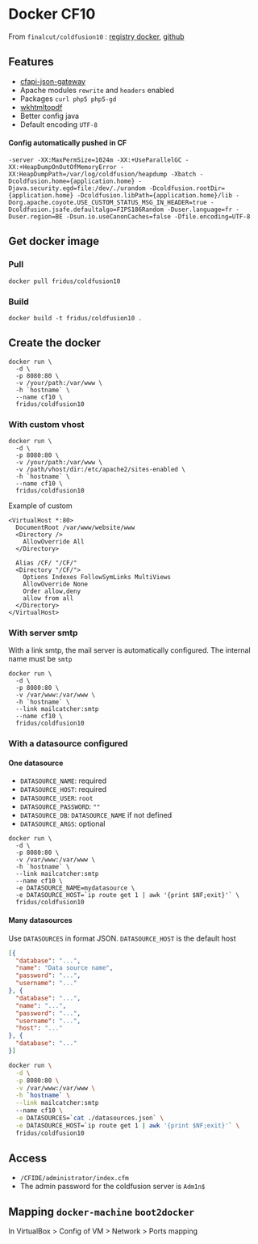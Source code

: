 
# Docker CF10

From `finalcut/coldfusion10` : [registry docker](https://hub.docker.com/r/finalcut/coldfusion10/), [github](https://github.com/finalcut/docker-coldfusion10)


## Features

- [cfapi-json-gateway](https://github.com/LoicMahieu/cfapi-json-gateway)
- Apache modules `rewrite` and `headers` enabled
- Packages `curl php5 php5-gd`
- [wkhtmltopdf](http://wkhtmltopdf.org/)
- Better config java
- Default encoding `UTF-8`

#### Config automatically pushed in CF
```
-server -XX:MaxPermSize=1024m -XX:+UseParallelGC -XX:+HeapDumpOnOutOfMemoryError -XX:HeapDumpPath=/var/log/coldfusion/heapdump -Xbatch -Dcoldfusion.home={application.home} -Djava.security.egd=file:/dev/./urandom -Dcoldfusion.rootDir={application.home} -Dcoldfusion.libPath={application.home}/lib -Dorg.apache.coyote.USE_CUSTOM_STATUS_MSG_IN_HEADER=true -Dcoldfusion.jsafe.defaultalgo=FIPS186Random -Duser.language=fr -Duser.region=BE -Dsun.io.useCanonCaches=false -Dfile.encoding=UTF-8
```

## Get docker image

### Pull

```
docker pull fridus/coldfusion10
```

### Build

```
docker build -t fridus/coldfusion10 .
```

## Create the docker

```
docker run \
  -d \
  -p 8080:80 \
  -v /your/path:/var/www \
  -h `hostname` \
  --name cf10 \
  fridus/coldfusion10
```

### With custom vhost

```
docker run \
  -d \
  -p 8080:80 \
  -v /your/path:/var/www \
  -v /path/vhost/dir:/etc/apache2/sites-enabled \
  -h `hostname` \
  --name cf10 \
  fridus/coldfusion10
```

Example of custom
```
<VirtualHost *:80>
  DocumentRoot /var/www/website/www
  <Directory />
    AllowOverride All
  </Directory>

  Alias /CF/ "/CF/"
  <Directory "/CF/">
    Options Indexes FollowSymLinks MultiViews
    AllowOverride None
    Order allow,deny
    allow from all
  </Directory>
</VirtualHost>
```

### With server smtp
With a link smtp, the mail server is automatically configured. The internal name must be `smtp`
```
docker run \
  -d \
  -p 8080:80 \
  -v /var/www:/var/www \
  -h `hostname` \
  --link mailcatcher:smtp
  --name cf10 \
  fridus/coldfusion10
```

### With a datasource configured

#### One datasource

- `DATASOURCE_NAME`: required
- `DATASOURCE_HOST`: required
- `DATASOURCE_USER`: `root`
- `DATASOURCE_PASSWORD`: `""`
- `DATASOURCE_DB`: `DATASOURCE_NAME` if not defined
- `DATASOURCE_ARGS`: optional

```
docker run \
  -d \
  -p 8080:80 \
  -v /var/www:/var/www \
  -h `hostname` \
  --link mailcatcher:smtp
  --name cf10 \
  -e DATASOURCE_NAME=mydatasource \
  -e DATASOURCE_HOST=`ip route get 1 | awk '{print $NF;exit}'` \
  fridus/coldfusion10
```

#### Many datasources

Use `DATASOURCES` in format JSON. `DATASOURCE_HOST` is the default host

```json
[{
  "database": "...",
  "name": "Data source name",
  "password": "...",
  "username": "..."
}, {
  "database": "...",
  "name": "...",
  "password": "...",
  "username": "...",
  "host": "..."
}, {
  "database": "..."
}]
```
```sh
docker run \
  -d \
  -p 8080:80 \
  -v /var/www:/var/www \
  -h `hostname` \
  --link mailcatcher:smtp
  --name cf10 \
  -e DATASOURCES=`cat ./datasources.json` \
  -e DATASOURCE_HOST=`ip route get 1 | awk '{print $NF;exit}'` \
  fridus/coldfusion10
```


## Access

- `/CFIDE/administrator/index.cfm`
- The admin password for the coldfusion server is `Adm1n$`


## Mapping `docker-machine` `boot2docker`

In VirtualBox > Config of VM > Network > Ports mapping

